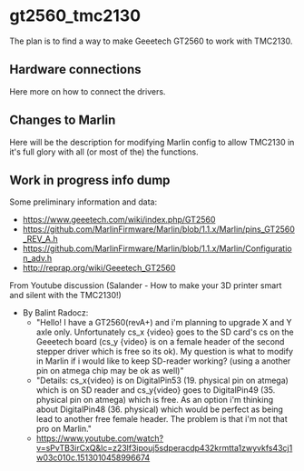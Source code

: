 # gt2560_tmc2130
The plan is to find a way to make Geeetech GT2560 to work with TMC2130.

## Hardware connections
Here more on how to connect the drivers.

## Changes to Marlin
Here will be the description for modifying Marlin config to allow TMC2130 in 
it's full glory with all (or most of the) the functions.


## Work in progress info dump

Some preliminary information and data:
- https://www.geeetech.com/wiki/index.php/GT2560
- https://github.com/MarlinFirmware/Marlin/blob/1.1.x/Marlin/pins_GT2560_REV_A.h
- https://github.com/MarlinFirmware/Marlin/blob/1.1.x/Marlin/Configuration_adv.h
- http://reprap.org/wiki/Geeetech_GT2560

From Youtube discussion (Salander - How to make your 3D printer smart and silent with the TMC2130!)
- By Balint Radocz:
  - "Hello! I have a GT2560(revA+) and i'm planning to upgrade X and Y axle only. Unfortunately 
cs_x {video} goes to the SD card's cs on the Geeetech board (cs_y {video} is on a female header 
of the second stepper driver which is free so its ok). My question is what to modify in Marlin if 
i would like to keep SD-reader working? (using a another pin on atmega chip may be ok as well)"
  - "Details: cs_x{video} is on DigitalPin53 (19. physical pin on atmega) which is on SD reader and 
cs_y{video} goes to DigitalPin49 (35. physical pin on atmega) which is free. As an option i'm 
thinking about DigitalPin48 (36. physical) which would be perfect as being lead to another free 
female header. The problem is that i'm not that pro on Marlin."
  - https://www.youtube.com/watch?v=sPvTB3irCxQ&lc=z23lf3ipouj5sdperacdp432krmtta1zwyvkfs43cj1w03c010c.1513010458996674
